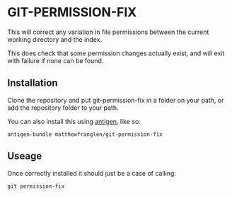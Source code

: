 GIT-PERMISSION-FIX
==================

This will correct any variation in file permissions between the current working directory and the index.

This does check that some permission changes actually exist, and will exit with failure if none can be found.

Installation
------------

Clone the repository and put git-permission-fix in a folder on your path, or add the repository folder to your path.

You can also install this using [antigen](https://github.com/zsh-users/antigen), like so:

    antigen-bundle matthewfranglen/git-permission-fix

Useage
------

Once correctly installed it should just be a case of calling:

    git permission-fix

